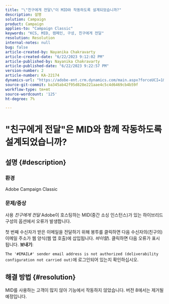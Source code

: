 ```yaml
---
title: "\"친구에게 전달\"이 MID와 작동하도록 설계되었습니까?"
description: 설명
solution: Campaign
product: Campaign
applies-to: "Campaign Classic"
keywords: "KCS, MID, 캠페인, 구성, 친구에게 전달"
resolution: Resolution
internal-notes: null
bug: false
article-created-by: Nayanika Chakravarty
article-created-date: "6/22/2023 9:12:02 PM"
article-published-by: Nayanika Chakravarty
article-published-date: "6/22/2023 9:22:57 PM"
version-number: 2
article-number: KA-22174
dynamics-url: "https://adobe-ent.crm.dynamics.com/main.aspx?forceUCI=1&pagetype=entityrecord&etn=knowledgearticle&id=5a97c368-4111-ee11-8f6d-6045bd006d92"
source-git-commit: ba345ab42f95d828e221aae4c5c4d6469cb4b59f
workflow-type: tm+mt
source-wordcount: '125'
ht-degree: 7%

---
```


# &quot;친구에게 전달&quot;은 MID와 함께 작동하도록 설계되었습니까?

## 설명 {#description}


### <b>환경</b>

Adobe Campaign Classic

### <b>문제/증상</b>

사용 *친구에게 전달* Adobe이 호스팅하는 MID(중간 소싱 인스턴스)가 있는 하이브리드 구성의 옵션에서 오류가 발생합니다.

첫 번째 수신자가 받은 이메일을 전달하기 위해 봉투를 클릭하면 다음 수신자의(친구의) 이메일 주소가 웹 양식(웹 앱 호출)에 삽입됩니다. *바이럴*). 클릭하면 다음 오류가 표시됩니다. <b>보내기</b>:

`The '#EMAIL#' sender email address is not authorized (deliverability configuration not carried out)`에 로그인되어 있는지 확인하십시오.


## 해결 방법 {#resolution}


MID를 사용하는 고객이 많지 않아 기능에서 작동하지 않았습니다. 버전 8에서는 제거될 예정입니다.
